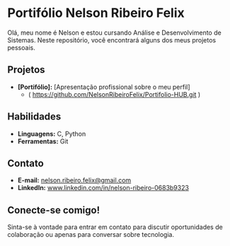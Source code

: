 # Portifólio Nelson Ribeiro Felix

Olá, meu nome é Nelson e estou cursando Análise e Desenvolvimento de Sistemas. Neste repositório, você encontrará alguns dos meus projetos pessoais.

## Projetos

* **[Portifólio]:** [Apresentação profissional sobre o meu perfil]
  * ( https://github.com/NelsonRibeiroFelix/Portifolio-HUB.git )

## Habilidades

* **Linguagens:** C, Python
* **Ferramentas:** Git

## Contato

* **E-mail:** nelson.ribeiro.felix@gmail.com
* **LinkedIn:** www.linkedin.com/in/nelson-ribeiro-0683b9323

## Conecte-se comigo!

Sinta-se à vontade para entrar em contato para discutir oportunidades de colaboração ou apenas para conversar sobre tecnologia.
